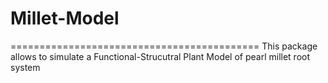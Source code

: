 # Millet-Model

===========================================
This package allows to simulate a Functional-Strucutral Plant Model of pearl millet root system
